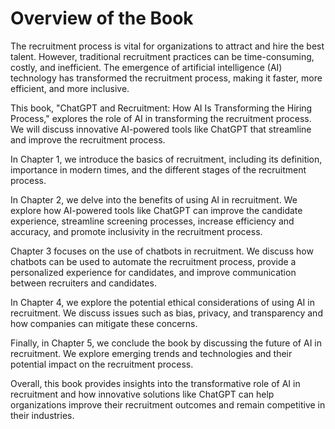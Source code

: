 Overview of the Book
==================================

The recruitment process is vital for organizations to attract and hire the best talent. However, traditional recruitment practices can be time-consuming, costly, and inefficient. The emergence of artificial intelligence (AI) technology has transformed the recruitment process, making it faster, more efficient, and more inclusive.

This book, "ChatGPT and Recruitment: How AI Is Transforming the Hiring Process," explores the role of AI in transforming the recruitment process. We will discuss innovative AI-powered tools like ChatGPT that streamline and improve the recruitment process.

In Chapter 1, we introduce the basics of recruitment, including its definition, importance in modern times, and the different stages of the recruitment process.

In Chapter 2, we delve into the benefits of using AI in recruitment. We explore how AI-powered tools like ChatGPT can improve the candidate experience, streamline screening processes, increase efficiency and accuracy, and promote inclusivity in the recruitment process.

Chapter 3 focuses on the use of chatbots in recruitment. We discuss how chatbots can be used to automate the recruitment process, provide a personalized experience for candidates, and improve communication between recruiters and candidates.

In Chapter 4, we explore the potential ethical considerations of using AI in recruitment. We discuss issues such as bias, privacy, and transparency and how companies can mitigate these concerns.

Finally, in Chapter 5, we conclude the book by discussing the future of AI in recruitment. We explore emerging trends and technologies and their potential impact on the recruitment process.

Overall, this book provides insights into the transformative role of AI in recruitment and how innovative solutions like ChatGPT can help organizations improve their recruitment outcomes and remain competitive in their industries.
